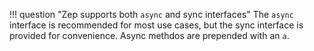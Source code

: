 
!!! question "Zep supports both `async` and sync interfaces"
    The `async` interface is recommended for most use cases, but the sync interface is provided for convenience. Async methdos are prepended with an `a`. 


